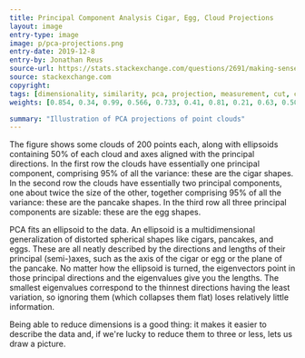 ```yaml
---
title: Principal Component Analysis Cigar, Egg, Cloud Projections
layout: image
entry-type: image
image: p/pca-projections.png
entry-date: 2019-12-8
entry-by: Jonathan Reus
source-url: https://stats.stackexchange.com/questions/2691/making-sense-of-principal-component-analysis-eigenvectors-eigenvalues
source: stackexchange.com
copyright:
tags: [dimensionality, similarity, pca, projection, measurement, cut, cutting, orientation, visualization]
weights: [0.854, 0.34, 0.99, 0.566, 0.733, 0.41, 0.81, 0.21, 0.63, 0.501]

summary: "Illustration of PCA projections of point clouds"
---
```

The figure shows some clouds of 200 points each, along with ellipsoids containing 50% of each cloud and axes aligned with the principal directions. In the first row the clouds have essentially one principal component, comprising 95% of all the variance: these are the cigar shapes. In the second row the clouds have essentially two principal components, one about twice the size of the other, together comprising 95% of all the variance: these are the pancake shapes. In the third row all three principal components are sizable: these are the egg shapes.

PCA fits an ellipsoid to the data. An ellipsoid is a multidimensional generalization of distorted spherical shapes like cigars, pancakes, and eggs. These are all neatly described by the directions and lengths of their principal (semi-)axes, such as the axis of the cigar or egg or the plane of the pancake. No matter how the ellipsoid is turned, the eigenvectors point in those principal directions and the eigenvalues give you the lengths. The smallest eigenvalues correspond to the thinnest directions having the least variation, so ignoring them (which collapses them flat) loses relatively little information.

Being able to reduce dimensions is a good thing: it makes it easier to describe the data and, if we're lucky to reduce them to three or less, lets us draw a picture.

